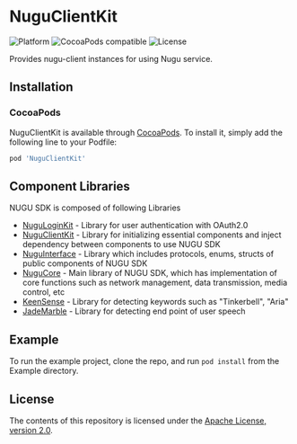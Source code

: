 # NuguClientKit
![Platform](https://img.shields.io/cocoapods/p/NuguClientKit)
![CocoaPods compatible](https://img.shields.io/cocoapods/v/NuguClientKit)
![License](https://img.shields.io/github/license/nugu-developers/nugu-ios)

Provides nugu-client instances for using Nugu service.

## Installation

### CocoaPods
NuguClientKit is available through [CocoaPods](https://cocoapods.org). To install it, simply add the following line to your Podfile:
```ruby
pod 'NuguClientKit'
```

## Component Libraries
NUGU SDK is composed of following Libraries 
- [NuguLoginKit](https://github.com/nugu-developers/nugu-login-kit-ios) - Library for user authentication with OAuth2.0
- [NuguClientKit](https://github.com/nugu-developers/nugu-client-kit-ios) - Library for initializing essential components and inject dependency between components to use NUGU SDK
- [NuguInterface](https://github.com/nugu-developers/nugu-interface-ios) - Library which includes protocols, enums, structs of public components of NUGU SDK 
- [NuguCore](https://github.com/nugu-developers/nugu-core-ios) - Main library of NUGU SDK, which has implementation of core functions such as network management, data transmission, media control, etc
- [KeenSense](https://github.com/nugu-developers/keen-sense-ios) - Library for detecting keywords such as "Tinkerbell", "Aria" 
- [JadeMarble](https://github.com/nugu-developers/jade-marble-ios) - Library for detecting end point of user speech

## Example
To run the example project, clone the repo, and run `pod install` from the Example directory.

## License
The contents of this repository is licensed under the
[Apache License, version 2.0](http://www.apache.org/licenses/LICENSE-2.0).
